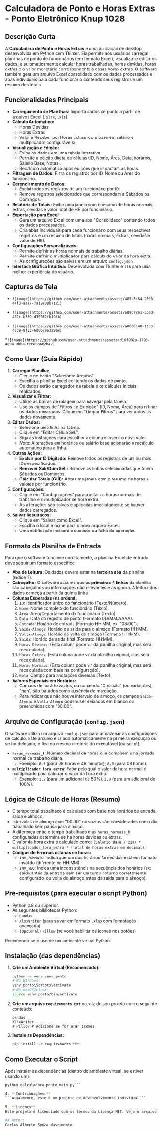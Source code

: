 # Calculadora de Ponto e Horas Extras - Ponto Eletrônico Knup 1028

## Descrição Curta

A **Calculadora de Ponto e Horas Extras** é uma aplicação de desktop desenvolvida em Python com Tkinter. Ela permite aos usuários carregar planilhas de ponto de funcionários (em formato Excel), visualizar e editar os dados, e automaticamente calcular horas trabalhadas, horas devidas, horas extras e o valor monetário correspondente a essas horas extras. O software também gera um arquivo Excel consolidado com os dados processados e abas individuais para cada funcionário contendo seus registros e um resumo dos totais.

## Funcionalidades Principais

* **Carregamento de Planilhas:** Importa dados de ponto a partir de arquivos Excel (`.xlsx`, `.xls`).
* **Cálculo Automático:**
    * Horas Devidas
    * Horas Extras
    * Valor a Receber por Horas Extras (com base em salário e multiplicador configuráveis)
* **Visualização e Edição:**
    * Exibe os dados em uma tabela interativa.
    * Permite a edição direta de células (ID, Nome, Área, Data, horários, Salário Base, Notas).
    * Recálculo automático após edições que impactam as horas.
* **Filtragem de Dados:** Filtra os registros por ID, Nome ou Área do funcionário.
* **Gerenciamento de Dados:**
    * Exclui todos os registros de um funcionário por ID.
    * Remove registros selecionados que correspondam a Sábados ou Domingos.
* **Relatório de Totais:** Exibe uma janela com o resumo de horas normais, extras, devidas e valor total de HE por funcionário.
* **Exportação para Excel:**
    * Gera um arquivo Excel com uma aba "Consolidado" contendo todos os dados processados.
    * Cria abas individuais para cada funcionário com seus respectivos registros e um resumo de totais (horas normais, extras, devidas e valor de HE).
* **Configurações Personalizáveis:**
    * Permite definir as horas normais de trabalho diárias.
    * Permite definir o multiplicador para cálculo do valor da hora extra.
    * As configurações são salvas em um arquivo `config.json`.
* **Interface Gráfica Intuitiva:** Desenvolvida com Tkinter e `ttk` para uma melhor experiência do usuário.

## Capturas de Tela

* `![image](https://github.com/user-attachments/assets/485b3c64-2608-47f3-aae7-7a19c08b71c1)`
  
* `![image](https://github.com/user-attachments/assets/609b78e1-5bad-422c-b569-d36062fb19f0)`
  
* `![image](https://github.com/user-attachments/assets/a0888c40-1353-4039-8f23-6d06c863296d)`
  
*`![image](https://github.com/user-attachments/assets/d16f982a-1793-4e94-9bba-cec808662b42)`
## Como Usar (Guia Rápido)

1.  **Carregar Planilha:**
    * Clique no botão "Selecionar Arquivo".
    * Escolha a planilha Excel contendo os dados de ponto.
    * Os dados serão carregados na tabela e os cálculos iniciais realizados.
2.  **Visualizar e Filtrar:**
    * Utilize as barras de rolagem para navegar pela tabela.
    * Use os campos de "Filtros de Exibição" (ID, Nome, Área) para refinar os dados mostrados. Clique em "Limpar Filtros" para ver todos os dados novamente.
3.  **Editar Dados:**
    * Selecione uma linha na tabela.
    * Clique em "Editar Célula Sel.".
    * Siga as instruções para escolher a coluna e inserir o novo valor.
    * *Nota:* Alterações em horários ou salário base acionarão o recálculo automático para a linha.
4.  **Outras Ações:**
    * **Excluir por ID Digitado:** Remove todos os registros de um ou mais IDs especificados.
    * **Remover Sab/Dom Sel.:** Remove as linhas selecionadas que forem Sábados ou Domingos.
    * **Calcular Totais (GUI):** Abre uma janela com o resumo de horas e valores por funcionário.
5.  **Configurações:**
    * Clique em "Configurações" para ajustar as horas normais de trabalho e o multiplicador de hora extra.
    * As alterações são salvas e aplicadas imediatamente se houver dados carregados.
6.  **Salvar Resultados:**
    * Clique em "Salvar como Excel".
    * Escolha o local e nome para o novo arquivo Excel.
    * Uma notificação indicará o sucesso ou falha da operação.

## Formato da Planilha de Entrada

Para que o software funcione corretamente, a planilha Excel de entrada deve seguir um formato específico:

* **Aba de Leitura:** Os dados devem estar na **terceira aba** da planilha (índice 2).
* **Cabeçalho:** O software assume que as **primeiras 4 linhas** da planilha são cabeçalhos ou informações não relevantes e as ignora. A leitura dos dados começa a partir da quinta linha.
* **Colunas Esperadas (na ordem):**
    1.  `ID`: Identificador único do funcionário (Texto/Número).
    2.  `Nome`: Nome completo do funcionário (Texto).
    3.  `Área`: Área/Departamento do funcionário (Texto).
    4.  `Data`: Data do registro de ponto (Formato DD/MM/AAAA).
    5.  `Entrada`: Horário de entrada (Formato HH:MM, ex: "08:00").
    6.  `Saída-Almoço`: Horário de saída para o almoço (Formato HH:MM).
    7.  `Volta-Almoço`: Horário de volta do almoço (Formato HH:MM).
    8.  `Saída`: Horário de saída final (Formato HH:MM).
    9.  `Horas Devidas`: (Esta coluna pode vir da planilha original, mas será recalculada).
    10. `Horas Extras`: (Esta coluna pode vir da planilha original, mas será recalculada).
    11. `Horas Normais`: (Esta coluna pode vir da planilha original, mas será recalculada com base na configuração).
    12. `Nota`: Campo para anotações diversas (Texto).
* **Valores Especiais em Horários:**
    * Campos de horário vazios, ou contendo "Omissão" (ou variações), "nan", são tratados como ausência de marcação.
    * Para indicar que não houve intervalo de almoço, os campos `Saída-Almoço` e `Volta-Almoço` podem ser deixados em branco ou preenchidos com "00:00".

## Arquivo de Configuração (`config.json`)

O software utiliza um arquivo `config.json` para armazenar as configurações de cálculo. Este arquivo é criado automaticamente na primeira execução ou se for deletado, e fica no mesmo diretório do executável (ou script).

* **`horas_normais_h`**: Número decimal de horas que compõem uma jornada normal de trabalho diária.
    * Exemplo: `8.8` (para 08 horas e 48 minutos), `8.0` (para 08 horas).
* **`multiplicador_hora_extra`**: Fator pelo qual o valor da hora normal é multiplicado para calcular o valor da hora extra.
    * Exemplo: `1.5` (para um adicional de 50%), `2.0` (para um adicional de 100%).

## Lógica de Cálculo de Horas (Resumo)

* O tempo total trabalhado é calculado com base nos horários de entrada, saída e almoço.
* Intervalos de almoço com "00:00" ou vazios são considerados como dia trabalhado sem pausa para almoço.
* A diferença entre o tempo trabalhado e as `horas_normais_h` configuradas determina se há horas devidas ou extras.
* O valor da hora extra é calculado como: `(Salário Base / 220) * multiplicador_hora_extra * (total de horas extras em decimal)`.
* **Códigos de Erro nas colunas de horas:**
    * `INV_FORMATO`: Indica que um dos horários fornecidos está em formato inválido (diferente de HH:MM).
    * `INV_SEQ`: Indica uma inconsistência na sequência dos horários (ex: saída antes da entrada sem ser um turno noturno corretamente configurado, ou volta do almoço antes da saída para o almoço).

## Pré-requisitos (para executar o script Python)

* Python 3.8 ou superior.
* As seguintes bibliotecas Python:
    * `pandas`
    * `XlsxWriter` (para salvar em formato `.xlsx` com formatação avançada)
    * `(Opcional)` `Pillow` (se você habilitar os ícones nos botões)

Recomenda-se o uso de um ambiente virtual Python.

## Instalação (das dependências)

1.  **Crie um Ambiente Virtual (Recomendado):**
    ```bash
    python -m venv venv_ponto
    # No Windows:
    venv_ponto\Scripts\activate
    # No macOS/Linux:
    source venv_ponto/bin/activate
    ```
2.  **Crie um arquivo `requirements.txt`** na raiz do seu projeto com o seguinte conteúdo:
    ```
    pandas
    XlsxWriter
    # Pillow # Adicione se for usar ícones
    ```
3.  **Instale as Dependências:**
    ```bash
    pip install -r requirements.txt
    ```

## Como Executar o Script

Após instalar as dependências (dentro do ambiente virtual, se estiver usando um):
```bash
python calculadora_ponto_main.py```

4. **Contribuições:**
```Atualmente, este é um projeto de desenvolvimento individual```

5. **Licença**
Este projeto é licenciado sob os termos da Licença MIT. Veja o arquivo [LICENSE](LICENSE) para mais detalhes.

## Autor:
Carlos Alberto Souza Nascimento